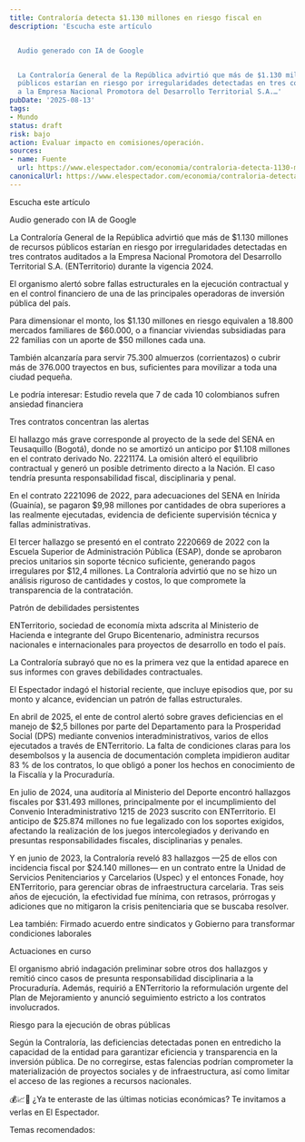 ```yaml
---
title: Contraloría detecta $1.130 millones en riesgo fiscal en
description: 'Escucha este artículo


  Audio generado con IA de Google


  La Contraloría General de la República advirtió que más de $1.130 millones de recursos
  públicos estarían en riesgo por irregularidades detectadas en tres contratos auditados
  a la Empresa Nacional Promotora del Desarrollo Territorial S.A.…'
pubDate: '2025-08-13'
tags:
- Mundo
status: draft
risk: bajo
action: Evaluar impacto en comisiones/operación.
sources:
- name: Fuente
  url: https://www.elespectador.com/economia/contraloria-detecta-1130-millones-en-riesgo-fiscal-en-enterritorio-que-hallo/
canonicalUrl: https://www.elespectador.com/economia/contraloria-detecta-1130-millones-en-riesgo-fiscal-en-enterritorio-que-hallo/
---
```

Escucha este artículo

Audio generado con IA de Google

La Contraloría General de la República advirtió que más de $1.130 millones de recursos públicos estarían en riesgo por irregularidades detectadas en tres contratos auditados a la Empresa Nacional Promotora del Desarrollo Territorial S.A. (ENTerritorio) durante la vigencia 2024.

El organismo alertó sobre fallas estructurales en la ejecución contractual y en el control financiero de una de las principales operadoras de inversión pública del país.

Para dimensionar el monto, los $1.130 millones en riesgo equivalen a 18.800 mercados familiares de $60.000, o a financiar viviendas subsidiadas para 22 familias con un aporte de $50 millones cada una.

También alcanzaría para servir 75.300 almuerzos (corrientazos) o cubrir más de 376.000 trayectos en bus, suficientes para movilizar a toda una ciudad pequeña.

Le podría interesar: Estudio revela que 7 de cada 10 colombianos sufren ansiedad financiera

Tres contratos concentran las alertas

El hallazgo más grave corresponde al proyecto de la sede del SENA en Teusaquillo (Bogotá), donde no se amortizó un anticipo por $1.108 millones en el contrato derivado No. 2221174. La omisión alteró el equilibrio contractual y generó un posible detrimento directo a la Nación. El caso tendría presunta responsabilidad fiscal, disciplinaria y penal.

En el contrato 2221096 de 2022, para adecuaciones del SENA en Inírida (Guainía), se pagaron $9,98 millones por cantidades de obra superiores a las realmente ejecutadas, evidencia de deficiente supervisión técnica y fallas administrativas.

El tercer hallazgo se presentó en el contrato 2220669 de 2022 con la Escuela Superior de Administración Pública (ESAP), donde se aprobaron precios unitarios sin soporte técnico suficiente, generando pagos irregulares por $12,4 millones. La Contraloría advirtió que no se hizo un análisis riguroso de cantidades y costos, lo que compromete la transparencia de la contratación.

Patrón de debilidades persistentes

ENTerritorio, sociedad de economía mixta adscrita al Ministerio de Hacienda e integrante del Grupo Bicentenario, administra recursos nacionales e internacionales para proyectos de desarrollo en todo el país.

La Contraloría subrayó que no es la primera vez que la entidad aparece en sus informes con graves debilidades contractuales.

El Espectador indagó el historial reciente, que incluye episodios que, por su monto y alcance, evidencian un patrón de fallas estructurales.

En abril de 2025, el ente de control alertó sobre graves deficiencias en el manejo de $2,5 billones por parte del Departamento para la Prosperidad Social (DPS) mediante convenios interadministrativos, varios de ellos ejecutados a través de ENTerritorio. La falta de condiciones claras para los desembolsos y la ausencia de documentación completa impidieron auditar 83 % de los contratos, lo que obligó a poner los hechos en conocimiento de la Fiscalía y la Procuraduría.

En julio de 2024, una auditoría al Ministerio del Deporte encontró hallazgos fiscales por $31.493 millones, principalmente por el incumplimiento del Convenio Interadministrativo 1215 de 2023 suscrito con ENTerritorio. El anticipo de $25.874 millones no fue legalizado con los soportes exigidos, afectando la realización de los juegos intercolegiados y derivando en presuntas responsabilidades fiscales, disciplinarias y penales.

Y en junio de 2023, la Contraloría reveló 83 hallazgos —25 de ellos con incidencia fiscal por $24.140 millones— en un contrato entre la Unidad de Servicios Penitenciarios y Carcelarios (Uspec) y el entonces Fonade, hoy ENTerritorio, para gerenciar obras de infraestructura carcelaria. Tras seis años de ejecución, la efectividad fue mínima, con retrasos, prórrogas y adiciones que no mitigaron la crisis penitenciaria que se buscaba resolver.

Lea también: Firmado acuerdo entre sindicatos y Gobierno para transformar condiciones laborales

Actuaciones en curso

El organismo abrió indagación preliminar sobre otros dos hallazgos y remitió cinco casos de presunta responsabilidad disciplinaria a la Procuraduría. Además, requirió a ENTerritorio la reformulación urgente del Plan de Mejoramiento y anunció seguimiento estricto a los contratos involucrados.

Riesgo para la ejecución de obras públicas

Según la Contraloría, las deficiencias detectadas ponen en entredicho la capacidad de la entidad para garantizar eficiencia y transparencia en la inversión pública. De no corregirse, estas falencias podrían comprometer la materialización de proyectos sociales y de infraestructura, así como limitar el acceso de las regiones a recursos nacionales.

💰📈💱 ¿Ya te enteraste de las últimas noticias económicas? Te invitamos a verlas en El Espectador.

Temas recomendados: